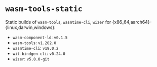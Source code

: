 # `wasm-tools-static`

Static builds of `wasm-tools`, `wasmtime-cli`, `wizer` for
{x86_64,aarch64}-{linux,darwin,windows}:

- `wasm-component-ld`: `v0.1.5`
- `wasm-tools`: `v1.202.0`
- `wasmtime-cli`: `v19.0.2`
- `wit-bindgen-cli`: `v0.24.0`
- `wizer`: `v5.0.0-git`

